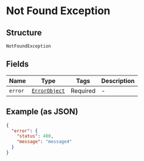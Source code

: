 
# Not Found Exception

## Structure

`NotFoundException`

## Fields

| Name | Type | Tags | Description |
|  --- | --- | --- | --- |
| `error` | [`ErrorObject`](../../doc/models/error-object.md) | Required | - |

## Example (as JSON)

```json
{
  "error": {
    "status": 400,
    "message": "message4"
  }
}
```

